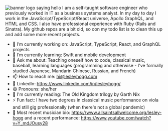 ![banner logo saying hello](http://lesleyhogg.com/img/github-banner.png)
I am a self-taught software engineer who previously worked in IT as a business systems analyst. In my day to day I work in the JavaScript/TypeScript/React universe, Apollo GraphQL, and HTML and CSS. I also have professional experience with Ruby (Rails and Sinatra). My github repos are a bit old, so oon my todo list is to clean this up and add some more recent projects.

- 🔭 I’m currently working on: JavaScript, TypeScript, React, and GraphQL projects
- 🌱 I’m currently learning: Swift and mobile development
- 💬 Ask me about: Teaching oneself how to code, classical music, baseball, learning languages (programming and otherwise - I've formally studied Japanese, Mandarin Chinese, Russian, and French)
- 📫 How to reach me: hi@lesleyhogg.com
- :handshake: LinkedIn: https://www.linkedin.com/in/lesleyhogg/
- 😄 Pronouns: she/her
- :book: I'm currently reading: The Old Kingdom trilogy by Garth Nix
- ⚡ Fun fact: I have two degrees in classical music performance on viola and still gig professionally (when there's not a global pandemic)
- :violin: Most recent musician bio: https://www.allsaintsallwelcome.org/lesley-hogg and a recent performance: https://www.youtube.com/watch?v=Y_mdJOusy28
